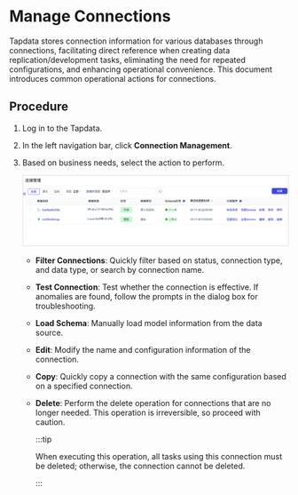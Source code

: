 # Manage Connections

Tapdata stores connection information for various databases through connections, facilitating direct reference when creating data replication/development tasks, eliminating the need for repeated configurations, and enhancing operational convenience. This document introduces common operational actions for connections.

## Procedure

1. Log in to the Tapdata.

2. In the left navigation bar, click **Connection Management**.

3. Based on business needs, select the action to perform.

   ![Manage Connections](../images/manage_connection.png)

    - **Filter Connections**: Quickly filter based on status, connection type, and data type, or search by connection name.

    - **Test Connection**: Test whether the connection is effective. If anomalies are found, follow the prompts in the dialog box for troubleshooting.

    - **Load Schema**: Manually load model information from the data source.

    - **Edit**: Modify the name and configuration information of the connection.

    - **Copy**: Quickly copy a connection with the same configuration based on a specified connection.

    - **Delete**: Perform the delete operation for connections that are no longer needed. This operation is irreversible, so proceed with caution.

      :::tip

      When executing this operation, all tasks using this connection must be deleted; otherwise, the connection cannot be deleted.

      :::